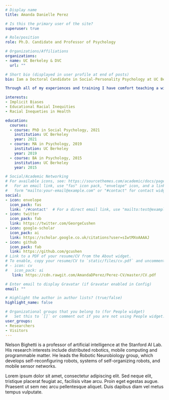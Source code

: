 ```yaml
---
# Display name
title: Amanda Danielle Perez

# Is this the primary user of the site?
superuser: true

# Role/position
role: Ph.D. Candidate and Professor of Psychology 

# Organizations/Affiliations
organizations:
- name: UC Berkeley & DVC
  url: ""

# Short bio (displayed in user profile at end of posts)
bio: Iam a Doctoral Candidate in Social-Personality Psychology at UC Berkeley. I am also an adjunct professor of Psychology at DVC and lecturer at UC Berkeley. My research interests include include (1) Causes, consequences, and remedies to implicit and explicit racial biases, (2) Implicit racial Biases and Measurement, (3) Racial Disparities in Education and Health. 

Through all of my experiences and training I have comfort teaching a wide breadth of psychological topics and courses such as: introduction to psychology, research methods, statistics, intervention psychology, social psychology, stigma and prejudice, Latinx psychology, cultural psychology, personality psychology, and positive psychology. Further, I have extensive experience being on the instructional team for a Massive Open Online Course (MOOC) on ed.org and feel comfortable creating and teaching a course on an online platform.

interests:
- Implicit Biases
- Educational Racial Inequities
- Racial Inequeties in Health

education:
  courses:
  - course: PhD in Social Psychology, 2021
    institution: UC Berkeley
    year: 2021
  - course: MA in Psychology, 2019
    institution: UC Berkeley
    year: 2019
  - course: BA in Psychology, 2015
    institution: UC Berkeley
    year: 2015

# Social/Academic Networking
# For available icons, see: https://sourcethemes.com/academic/docs/page-builder/#icons
#   For an email link, use "fas" icon pack, "envelope" icon, and a link in the
#   form "mailto:your-email@example.com" or "#contact" for contact widget.
social:
- icon: envelope
  icon_pack: fas
  link: '/#contact'  # For a direct email link, use "mailto:test@example.org".
- icon: twitter
  icon_pack: fab
  link: https://twitter.com/GeorgeCushen
- icon: google-scholar
  icon_pack: ai
  link: https://scholar.google.co.uk/citations?user=sIwtMXoAAAAJ
- icon: github
  icon_pack: fab
  link: https://github.com/gcushen
# Link to a PDF of your resume/CV from the About widget.
# To enable, copy your resume/CV to `static/files/cv.pdf` and uncomment the lines below.
# - icon: cv
#   icon_pack: ai
   link: https://cdn.rawgit.com/AmandaDPerez/Perez-CV/master/CV.pdf

# Enter email to display Gravatar (if Gravatar enabled in Config)
email: ""

# Highlight the author in author lists? (true/false)
highlight_name: false

# Organizational groups that you belong to (for People widget)
#   Set this to `[]` or comment out if you are not using People widget.
user_groups:
- Researchers
- Visitors
---
```


Nelson Bighetti is a professor of artificial intelligence at the Stanford AI Lab. His research interests include distributed robotics, mobile computing and programmable matter. He leads the Robotic Neurobiology group, which develops self-reconfiguring robots, systems of self-organizing robots, and mobile sensor networks.

Lorem ipsum dolor sit amet, consectetur adipiscing elit. Sed neque elit, tristique placerat feugiat ac, facilisis vitae arcu. Proin eget egestas augue. Praesent ut sem nec arcu pellentesque aliquet. Duis dapibus diam vel metus tempus vulputate.

